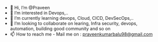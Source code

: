 - 👋 Hi, I’m @Praveen
- 👀 I’m interested in Devops,..
- 🌱 I’m currently learning devops, Cloud, CICD, DevSecOps,..
- 💞️ I’m looking to collaborate on learing, Infra security, devops, automation, building good community and so on
- 📫 How to reach me - Mail me on : praveenkumarbalu98@gmail.com

<!---
praveenkumar18/praveenkumar18 is a ✨ special ✨ repository because its `README.md` (this file) appears on your GitHub profile.
You can click the Preview link to take a look at your changes.
--->
